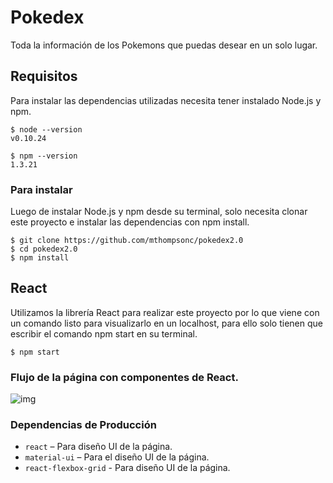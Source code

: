 # Pokedex

Toda la información de los Pokemons que puedas desear en un solo lugar.

## Requisitos 

Para instalar las dependencias utilizadas necesita tener instalado Node.js y npm.

    $ node --version
    v0.10.24

    $ npm --version
    1.3.21

### Para instalar

Luego de instalar Node.js y npm desde su terminal, solo necesita clonar este proyecto e instalar las dependencias con npm install.
    
    $ git clone https://github.com/mthompsonc/pokedex2.0
    $ cd pokedex2.0
    $ npm install


## React

Utilizamos la librería React para realizar este proyecto por lo que viene con un comando listo para visualizarlo en un localhost, para ello solo tienen que escribir el comando npm start en su terminal.

    $ npm start

### Flujo de la página con componentes de React.

![img](https://image.ibb.co/dVpccx/Captura_de_pantalla_2018_03_16_a_las_10_27_14.png)


### Dependencias de Producción

* `react` – Para diseño UI de la página.
* `material-ui` – Para el diseño UI de la página.
* `react-flexbox-grid` - Para diseño UI de la página.





